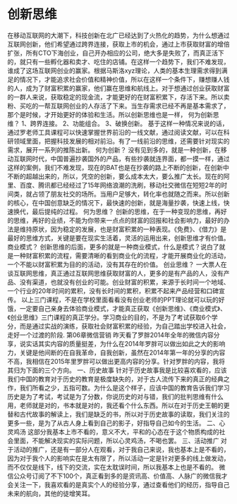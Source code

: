 # 创新思维

在移动互联网的大潮下，科技创新在北广已经达到了火热化的趋势，为什么想通过互联网创新，他们希望通过跨界连接，获取上市的机会，通过上市获取财富的增倍扩张，所有CTO下海创业，自己开办相应的公司，绝大多是失败了，而真正活下的，就只有一些孵化器和卖才、吃住的店铺。在这样一个趋势下，我们不难发现，谁成了这场互联网创业的赢家。根据马斯洛xyz理论，人类的基本生理需求得到满足的情况下，才能追求社会价值和精神价值，所以在这样一个条件下，赚想赚人钱的人，成为了财富积累的赢家，他们赢在思维和航线上。对于想通过创业获取财富的一群人来说，获取稳定的现金流，才能更好的在财富积累下，存活下来。所以卖粉、买吃的一帮互联网创业的人存活了下来。当生存需求已经不再是基本需求了，那个是时候，才开始更好的体验和生活。所以创新思维也是一样，
何为创新思维？
1、跨界连接。
2、功能组合。
3、破换创新。
基于这样一种情况来说的话，通过罗老师工具课程可以快速掌握世界前沿的一线文献，通过阅读文献，可以在科研领域里面，把握科技发展的相对前沿。有了一线前沿的思维，还需要针对现实的需求，展开一系列的推陈出新。
何为创新？
没有见到多的，就是一种创新，在移动互联网时代，中国普遍抄袭国外的产品，有些抄袭就连界面，都一摸一样，通过这样的案例，我们不难发现，现在的BAT也是在抄袭的路上不断的创新，在创新中不断的超越出来的，所以，凭空的创新，要么成本太大，要么推广太长。现在的阿里、百度、腾讯都已经经过了15年网络浪潮的洗刷，移动社交微信在短短2年的时间类，就占领了朋友社交的场所。当用户足够大，转化率也就随之而来。所以创新的核心，在中国创意缺乏的情况下，最快速的创新，就是海量抄袭，快速上线，快速换代，最后提纯的过程。
何为思维？
创新的思维，在于一种变现的思维，再好的思维，再好的业绩，不能为你带来一点点的财富的回报和社会影响力，最好的办法是维持原状，因为稳定的发展，也是财富积累的一种表现。《免费》、《借力》是最好的思维方式，关键是要在现实生活着，灵活的运用出来，创新思维才有价值。
商业模式？
创新思维的后面，更多的就是一种商业模式，什么是模式？说白了就是一种财富积累的流程，需要清晰的看到商业化的流程，才能开展商业化的活动，一个不能以财富积累为目的的活动，没有其存在的价值。
创业思维？
一大票人在谈互联网思维，真正通过互联网思维获取财富的人，更多的是有产品的人，没有产品、没有渠道，也就没有创业的可能。创业财富的积累，来源于长时间一个地域、一个行业的20年时间的累积，没有长时间的累积，积累不起来产品经营和口碑宣传。
以上三门课程，不是在学校里面看看没有创业老师的PPT理论就可以玩的好饿，一定要自己亲身去体验商业模式，才能真正获取《创新思维》、《商业模式》、《创业思维》三门课程的真正学分。学习商业的目的，不是为了考试获取6个学分，而是通过实战的演练，获取社会财富积累的经验，为自己踏出学校进入社会，走好一个过渡的阶段.
第06章微信营销
昨天看了罗胖2014年全年的微信内容分享，说实话其实内容的质量挺差，为什么在2014年罗胖可以做出如此之大的影响力，关键是他间断的在自我革命，自我创新，虽然在2014年第一年的分享的内容不高，我相信在2015年里罗胖可以做出更高内容的分享。针对罗胖的内容，我将其归为下面的三个方向。
一、历史故事
针对于历史故事我是比较喜欢看的，应该我们中国的教育对于历史的教育是极度缺失的，对于古人流传下来的真正的经典之作，我们所看之少，五指可数。为什么是这个样子，应该中国的教育告诉我们学习历史是为了考试，考试是为了分数，你说历史的对与错，我们的批判思维有什么用，老师就是对的，书本就是对的，我还看个什么东西。所以在对于历史王朝的更替和古代故事的解读上，我们是缺乏的书，所以对于历史故事的读取，我们关注的更多一些，是为了从古人身上看到自己的影子，好指导自己如今的生活。
二、心灵鸡汤
这部分我基本上市不看的，意义不大，平和的心态在于这个物质构成的社会里面，不能解决现实的实际问题，所以心灵鸡汤，不喝也罢。
三、活动推广
对于活动的推广，还是有一部分人在观看，对于我自己来说，我也基本上是不看的，因为对于我个人的影响实在是太有限了，所以活动一定是针对更多的线上做发动，而不仅仅是线下，线下的交流，实在太耽误时间，所以我基本上也是不看的。
微信公众号订阅了不下100个，真正看到多的是资讯高、价值高、人脉广的微信我才会关注一下，我喜欢看的是真实个人的经验分享，通过查看他们的经历，指导自己未来的航向，其他的徒增笑耳。

